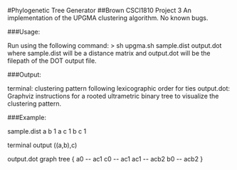 #Phylogenetic Tree Generator
##Brown CSCI1810 Project 3 
An implementation of the UPGMA clustering algorithm. No known bugs. 

###Usage: 

Run using the following command: 
    > sh upgma.sh sample.dist output.dot
where sample.dist will be a distance matrix and output.dot will be the filepath of the DOT
output file.

###Output: 

terminal: clustering pattern following lexicographic order for ties
output.dot: Graphviz instructions for a rooted ultrametric binary tree 
to visualize the clustering pattern.

###Example:

sample.dist
a b 1
a c 1
b c 1

terminal output
((a,b),c)

output.dot
graph tree {
	a0 -- ac1
	c0 -- ac1
	ac1 -- acb2
	b0 -- acb2
}
